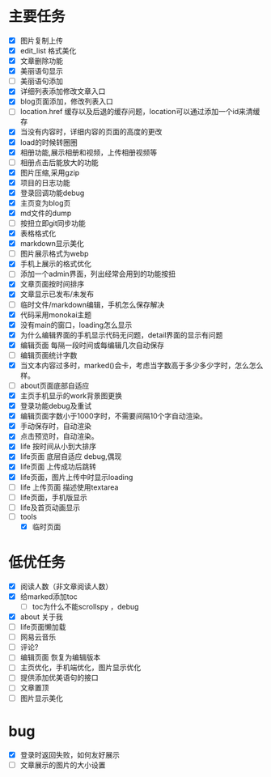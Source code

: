 # 主要任务
- [x] 图片复制上传
- [x] edit_list 格式美化
- [x] 文章删除功能
- [x] 美丽语句显示
- [ ] 美丽语句添加
- [x] 详细列表添加修改文章入口
- [x] blog页面添加，修改列表入口
- [ ] location.href 缓存以及后退的缓存问题，location可以通过添加一个id来清缓存
- [x] 当没有内容时，详细内容的页面的高度的更改
- [x] load的时候转圈圈
- [x] 相册功能,展示相册和视频，上传相册视频等
- [ ] 相册点击后能放大的功能
- [x] 图片压缩,采用gzip
- [x] 项目的日志功能
- [x] 登录回调功能debug
- [x] 主页变为blog页
- [x] md文件的dump
- [ ] 按扭立即git同步功能
- [x] 表格格式化
- [x] markdown显示美化
- [ ] 图片展示格式为webp
- [x] 手机上展示的格式优化
- [ ] 添加一个admin界面，列出经常会用到的功能按扭
- [x] 文章页面按时间排序
- [x] 文章显示已发布/未发布
- [ ] 临时文件/markdown编辑，手机怎么保存解决
- [x] 代码采用monokai主题
- [x] 没有main的窗口，loading怎么显示
- [x] 为什么编辑界面的手机显示代码无问题，detail界面的显示有问题
- [x] 编辑页面 每隔一段时间或每编辑几次自动保存
- [ ] 编辑页面统计字数
- [x] 当文本内容过多时，marked()会卡，考虑当字数高于多少多少字时，怎么怎么样。
- [ ] about页面底部自适应
- [x] 主页手机显示的work背景图更换
- [x] 登录功能debug及重试
- [x] 编辑页面字数小于1000字时，不需要间隔10个字自动渲染。
- [x] 手动保存时，自动渲染
- [x] 点击预览时，自动渲染。
- [x] life 按时间从小到大排序
- [x] life页面 底层自适应  debug,偶现
- [x] life页面 上传成功后跳转
- [x] life页面，图片上传中时显示loading
- [ ] life 上传页面 描述使用textarea
- [ ] life页面，手机版显示
- [ ] life及首页动画显示
- [ ] tools
	- [x] 临时页面

# 低优任务
- [x] 阅读人数（非文章阅读人数）
- [x] 给marked添加toc
   - [ ] toc为什么不能scrollspy ，debug
- [x] about 关于我
- [ ] life页面懒加载
- [ ] 网易云音乐
- [ ] 评论?
- [ ] 编辑页面 恢复为编辑版本
- [ ] 主页优化，手机端优化，图片显示优化
- [ ] 提供添加优美语句的接口
- [ ] 文章置顶
- [ ] 图片显示美化

# bug
- [x] 登录时返回失败，如何友好展示
- [ ] 文章展示的图片的大小设置

